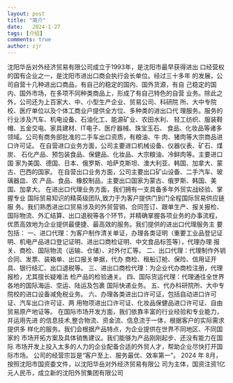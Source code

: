 ```yaml
---
layout: post
title: "简介"
date:   2024-1-27
tags: [介绍]
comments: true
author: zjr
---
```


沈阳华岳对外经济贸易有限公司成立于1993年，是沈阳市最早获得进出
口经营权的国有企业之一，是沈阳市进出口商会执行会长单位。经过三十多年
的发展，公司自营十几种进出口商品，有自己的稳定的国内、国外货源，有自
己稳定的国内、国外市场，在多项不同种类商品上，形成了有自己特色的自营
业务。除此之外，公司还为上百家大、中、小型生产企业、贸易公司、科研院
所、大中专院校、医疗单位以及个体工商业户提供全方位、多种类的进出口代
理服务。服务的行业涉及汽车、机电设备、石油化工、能源矿业、农田水利、
轻工纺织、服装鞋帽、五金交电、家具建材、IT电子、医疗器械、珠宝玉石、
食品、化妆品等诸多领域。公司有商务部批准的二手车出口资质，有粮油、牛
肉、猪肉等大宗商品进口许可证。
在自营进口业务方面，公司主要进口机械设备、仪器仪表、矿石、煤炭、
石化产品、预包装食品、保健品、化妆品、大宗粮油、冷鲜肉等。主要进口国
家为美国、德国、日本、俄罗斯、哈萨克斯坦、澳大利亚、韩国、加拿大、蒙
古、巴西的国家。
在自营出口业务方面，公司主要出口矿山设备、二手汽车、玻璃器皿、农
产品、食品、橡胶制品，主要出口国家为蒙古、俄罗斯、韩国、美国、加拿大。
在进出口代理业务方面，我们拥有一支具备多年外贸实战经验、掌握专业
国际贸易知识的精英级团队,致力于为客户提供门到门全程国际贸易供应链服
务。我们熟悉进出口贸易涉及的外贸营销、合同签订、跟单生产、报关报检、
国际物流、外汇结算、出口退税等各个环节，并精确掌握各项业务的办事流程，
优质高效地为企业提供最便捷、最高效的服务。我们提供的进出口代理服务主
要包括：
一、进口代理：为客户制作清关单证，办理各类证明（重要工业品登记证
明、机电产品进口登记证明、进出口商检证明、中文食品标签等），代理办理
报关、商检、国际物流（运输、仓储）、对外付汇等。
二、出口代理：代理制作外销合同、发票、装箱单、出口报关单据，代办
商检、租船订舱、保险、信用证开具、银行结汇、出口退税等。
三、进出口商检代理：为企业代办商检注册，代理报检，尤其擅长疑难法
检产品的检验通关。
四、国际货运代理：代理通往全世界各地的国际海运、空运、陆运及包裹
国际快递业务。
五、代办科研院所、大中专院校的进口设备减免税业务。
六、办理各类进出口许可证，包括自动进口许可证、汽车出口许可证、两
用物项进出口许可证、化妆品保健品进口许可证、自由贸易原产地证等。
在国际市场开发方面，我们依靠丰富的行业经验和专业能力，并运用先进
的信息技术,整合物流、资金流、信息流于一体，根据客户的实际需求提供多
样化的服务。我们会根据产品特点，为企业提供在世界不同地区、不同国家的
市场开拓方案及具体销售建议。我们能够为产品刚刚起步、还没有能力在国际
市场开发上投入太多的人力的企业配备合适的外贸人才，帮助企业尽快打开国
际市场。
公司的经营宗旨是“客户至上、服务最优、效率第一”。
2024 年 8月，按照沈阳市国资委文件，以沈阳华岳对外经济贸易有限公
司为主体，国资注资1亿元人民币，成立新的沈阳外贸集团有限公司
